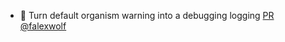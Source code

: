 - 🚸 Turn default organism warning into a debugging logging [PR](https://github.com/laminlabs/bionty/pull/320) [@falexwolf](https://github.com/falexwolf)
